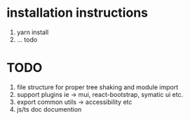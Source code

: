 # installation instructions

1. yarn install
2. ... todo

# TODO

1. file structure for proper tree shaking and module import
2. support plugins ie -> mui, react-bootstrap, symatic ui etc.
3. export common utils -> accessibility etc
4. js/ts doc documention
